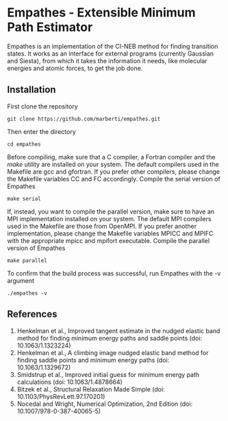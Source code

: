 # Empathes - Extensible Minimum Path Estimator

Empathes is an implementation of the CI-NEB method for finding transition states.
It works as an interface for external programs (currently Gaussian and Siesta), from which it takes the information it needs, like molecular energies and atomic forces, to get the job done.

## Installation

First clone the repository

    git clone https://github.com/marberti/empathes.git

Then enter the directory

    cd empathes

Before compiling, make sure that a C compiler, a Fortran compiler and the _make_ utility are installed on your system.
The default compilers used in the Makefile are gcc and gfortran.
If you prefer other compilers, please change the Makefile variables CC and FC accordingly.
Compile the serial version of Empathes

    make serial

If, instead, you want to compile the parallel version, make sure to have an MPI implementation installed on your system.
The default MPI compilers used in the Makefile are those from OpenMPI.
If you prefer another implementation, please change the Makefile variables MPICC and MPIFC with the appropriate mpicc and mpifort executable.
Compile the parallel version of Empathes

    make parallel

To confirm that the build process was successful, run Empathes with the -v argument

    ./empathes -v

## References

1. Henkelman et al., Improved tangent estimate in the nudged elastic band method for finding minimum energy paths and saddle points (doi: 10.1063/1.1323224)
2. Henkelman et al., A climbing image nudged elastic band method for finding saddle points and minimum energy paths (doi: 10.1063/1.1329672)
3. Smidstrup et al., Improved initial guess for minimum energy path calculations (doi: 10.1063/1.4878664)
4. Bitzek et al., Structural Relaxation Made Simple (doi: 10.1103/PhysRevLett.97.170201)
5. Nocedal and Wright, Numerical Optimization, 2nd Edition (doi: 10.1007/978-0-387-40065-5)
